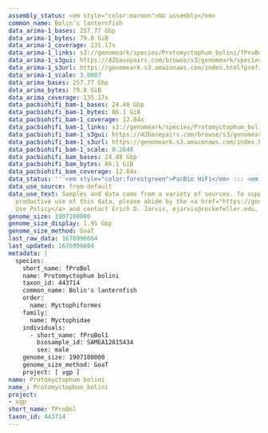 ```yaml
---
assembly_status: <em style="color:maroon">No assembly</em>
common_name: Bolin's lanternfish
data_arima-1_bases: 257.77 Gbp
data_arima-1_bytes: 79.8 GiB
data_arima-1_coverage: 135.17x
data_arima-1_links: s3://genomeark/species/Protomyctophum_bolini/fProBol1/genomic_data/arima/<br>
data_arima-1_s3gui: https://42basepairs.com/browse/s3/genomeark/species/Protomyctophum_bolini/fProBol1/genomic_data/arima/
data_arima-1_s3url: https://genomeark.s3.amazonaws.com/index.html?prefix=species/Protomyctophum_bolini/fProBol1/genomic_data/arima/
data_arima-1_scale: 3.0087
data_arima_bases: 257.77 Gbp
data_arima_bytes: 79.8 GiB
data_arima_coverage: 135.17x
data_pacbiohifi_bam-1_bases: 24.48 Gbp
data_pacbiohifi_bam-1_bytes: 86.1 GiB
data_pacbiohifi_bam-1_coverage: 12.84x
data_pacbiohifi_bam-1_links: s3://genomeark/species/Protomyctophum_bolini/fProBol1/genomic_data/pacbio_hifi/<br>
data_pacbiohifi_bam-1_s3gui: https://42basepairs.com/browse/s3/genomeark/species/Protomyctophum_bolini/fProBol1/genomic_data/pacbio_hifi/
data_pacbiohifi_bam-1_s3url: https://genomeark.s3.amazonaws.com/index.html?prefix=species/Protomyctophum_bolini/fProBol1/genomic_data/pacbio_hifi/
data_pacbiohifi_bam-1_scale: 0.2648
data_pacbiohifi_bam_bases: 24.48 Gbp
data_pacbiohifi_bam_bytes: 86.1 GiB
data_pacbiohifi_bam_coverage: 12.84x
data_status: '''<em style="color:forestgreen">PacBio HiFi</em> ::: <em style="color:forestgreen">Arima</em>'''
data_use_source: from-default
data_use_text: Samples and data come from a variety of sources. To support fair and
  productive use of this data, please abide by the <a href="https://genome10k.soe.ucsc.edu/data-use-policies/">Data
  Use Policy</a> and contact Erich D. Jarvis, ejarvis@rockefeller.edu, with any questions.
genome_size: 1907100000
genome_size_display: 1.91 Gbp
genome_size_method: GoaT
last_raw_data: 1676996604
last_updated: 1676996604
metadata: |
  species:
    short_name: fProBol
    name: Protomyctophum bolini
    taxon_id: 443714
    common_name: Bolin's lanternfish
    order:
      name: Myctophiformes
    family:
      name: Myctophidae
    individuals:
      - short_name: fProBol1
        biosample_id: SAMEA12815434
        sex: male
    genome_size: 1907100000
    genome_size_method: GoaT
    project: [ vgp ]
name: Protomyctophum bolini
name_: Protomyctophum_bolini
project:
- vgp
short_name: fProBol
taxon_id: 443714
---
```

